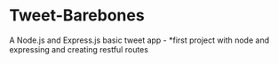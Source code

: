 # Tweet-Barebones
A Node.js  and Express.js basic tweet app - *first project with node and expressing and creating restful routes
